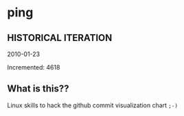 # ping

## HISTORICAL ITERATION
2010-01-23

Incremented: 4618

## What is this?? 
Linux skills to hack the github commit visualization chart `;-)`

